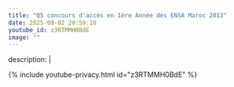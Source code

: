 ```yaml
---
title: "Q5 concours d'accès en 1ère Année des ENSA Maroc 2013"
date: 2025-09-02 20:59:10 
youtube_id: z3RTMMH0BdE
image: ""
---
```

description: |
  
{% include youtube-privacy.html id="z3RTMMH0BdE" %}
